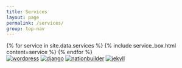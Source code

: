 ```yaml
---
title: Services
layout: page
permalink: /services/
group: top-nav
---
```


<div id="main-container">
  <div class="pond">
    {% for service in site.data.services %}
      {% include service_box.html content=service %}
    {% endfor %}
  </div>

  <div class="logos clickable">
    <a class="clickable" href="{{ site.baseurl }}/portfolio/?platform=WORDPRESS"><img class="clickable logo" src="{{ site.baseurl }}/images/wordpress-logo.png"
         alt="wordpress" /></a>
    <a class="clickable" href="{{ site.baseurl }}/portfolio/?platform=APPLICATIONS"><img class="clickable logo" src="{{ site.baseurl }}/images/django-logo.svg"
         alt="django" /></a>
    <a class="clickable" href="{{ site.baseurl }}/portfolio/?platform=NATIONBUILDER"><img class="clickable logo" src="{{ site.baseurl }}/images/nationbuilder-logo.jpg"
         alt="nationbuilder" /></a>
    <a class="clickable" href="{{ site.baseurl }}/portfolio/?platform=JEKYLL"><img class="clickable logo" src="{{ site.baseurl }}/images/jekyll-logo.png"
         alt="jekyll" /></a>
  </div>
</div>

<script>
$(document).ready(function() {
  console.log($('#main-container').height());
    $('#main-container').fadeIn();
});
</script>
